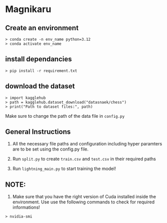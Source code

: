 # Magnikaru


## Create an environment
```
> conda create -n env_name python=3.12
> conda activate env_name
```

## install dependancies
```
> pip install -r requirement.txt
```

## download the dataset
```
> import kagglehub
> path = kagglehub.dataset_download("datasnaek/chess")
> print("Path to dataset files:", path)
```

Make sure to change the path of the data file in ```config.py```

## General Instructions
1. All the necessary file paths and configuration including hyper paramters are to be set using the config.py file.

2. Run ```split.py``` to create ```train.csv``` and ```test.csv``` in their required paths

3. Run ```lightning_main.py``` to start training the model!

## NOTE:
1. Make sure that you have the right version of Cuda installed inside the environment. Use use the following commands to check for required informations!
```
> nvidia-smi 
```